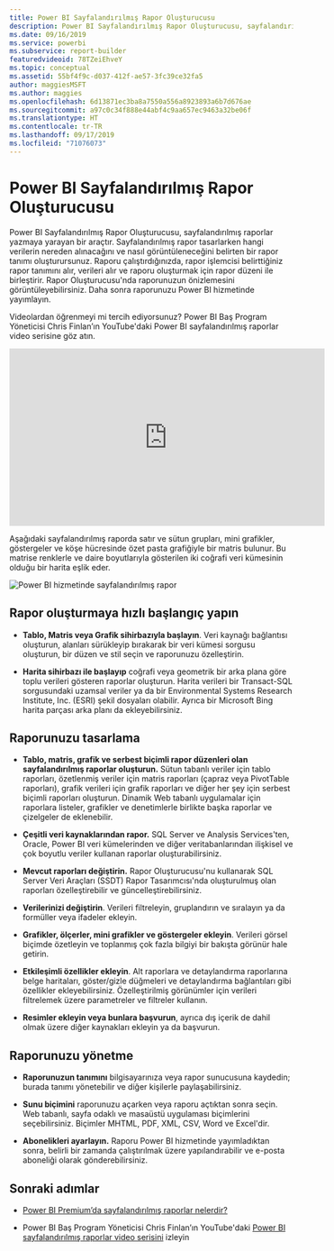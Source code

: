 ```yaml
---
title: Power BI Sayfalandırılmış Rapor Oluşturucusu
description: Power BI Sayfalandırılmış Rapor Oluşturucusu, sayfalandırılmış raporlar yazmaya yarayan bir araçtır.
ms.date: 09/16/2019
ms.service: powerbi
ms.subservice: report-builder
featuredvideoid: 78TZeiEhveY
ms.topic: conceptual
ms.assetid: 55bf4f9c-d037-412f-ae57-3fc39ce32fa5
author: maggiesMSFT
ms.author: maggies
ms.openlocfilehash: 6d13871ec3ba8a7550a556a8923893a6b7d676ae
ms.sourcegitcommit: a97c0c34f888e44abf4c9aa657ec9463a32be06f
ms.translationtype: HT
ms.contentlocale: tr-TR
ms.lasthandoff: 09/17/2019
ms.locfileid: "71076073"
---
```

# <a name="power-bi-paginated-report-builder"></a>Power BI Sayfalandırılmış Rapor Oluşturucusu

 Power BI Sayfalandırılmış Rapor Oluşturucusu, sayfalandırılmış raporlar yazmaya yarayan bir araçtır.  Sayfalandırılmış rapor tasarlarken hangi verilerin nereden alınacağını ve nasıl görüntüleneceğini belirten bir rapor tanımı oluşturursunuz. Raporu çalıştırdığınızda, rapor işlemcisi belirttiğiniz rapor tanımını alır, verileri alır ve raporu oluşturmak için rapor düzeni ile birleştirir. Rapor Oluşturucusu'nda raporunuzun önizlemesini görüntüleyebilirsiniz. Daha sonra raporunuzu Power BI hizmetinde yayımlayın.

Videolardan öğrenmeyi mi tercih ediyorsunuz? Power BI Baş Program Yöneticisi Chris Finlan’ın YouTube'daki Power BI sayfalandırılmış raporlar video serisine göz atın.

<iframe width="560" height="315" src="https://www.youtube.com/embed/78TZeiEhveY?list=PLx7LcKtN_gq-JVzM6L8xNNxX7kts-KflJ" frameborder="0" allowfullscreen></iframe>

Aşağıdaki sayfalandırılmış raporda satır ve sütun grupları, mini grafikler, göstergeler ve köşe hücresinde özet pasta grafiğiyle bir matris bulunur. Bu matrise renklerle ve daire boyutlarıyla gösterilen iki coğrafi veri kümesinin olduğu bir harita eşlik eder.  

![Power BI hizmetinde sayfalandırılmış rapor](media/report-builder-power-bi/report-builder-get-started-paginated-report.png)

##  <a name="JumpStartReptCreation"></a> Rapor oluşturmaya hızlı başlangıç yapın  
 
-   **Tablo, Matris veya Grafik sihirbazıyla başlayın**. Veri kaynağı bağlantısı oluşturun, alanları sürükleyip bırakarak bir veri kümesi sorgusu oluşturun, bir düzen ve stil seçin ve raporunuzu özelleştirin.  
  
-   **Harita sihirbazı ile başlayıp** coğrafi veya geometrik bir arka plana göre toplu verileri gösteren raporlar oluşturun. Harita verileri bir Transact-SQL sorgusundaki uzamsal veriler ya da bir Environmental Systems Research Institute, Inc. (ESRI) şekil dosyaları olabilir. Ayrıca bir Microsoft Bing harita parçası arka planı da ekleyebilirsiniz.  

##  <a name="DesignRept"></a> Raporunuzu tasarlama  
  
-   **Tablo, matris, grafik ve serbest biçimli rapor düzenleri olan sayfalandırılmış raporlar oluşturun.** Sütun tabanlı veriler için tablo raporları, özetlenmiş veriler için matris raporları (çapraz veya PivotTable raporları), grafik verileri için grafik raporları ve diğer her şey için serbest biçimli raporları oluşturun. Dinamik Web tabanlı uygulamalar için raporlara listeler, grafikler ve denetimlerle birlikte başka raporlar ve çizelgeler de eklenebilir.  
  
-   **Çeşitli veri kaynaklarından rapor.** SQL Server ve Analysis Services'ten, Oracle, Power BI veri kümelerinden ve diğer veritabanlarından ilişkisel ve çok boyutlu veriler kullanan raporlar oluşturabilirsiniz.  
  
-   **Mevcut raporları değiştirin.** Rapor Oluşturucusu'nu kullanarak SQL Server Veri Araçları (SSDT) Rapor Tasarımcısı'nda oluşturulmuş olan raporları özelleştirebilir ve güncelleştirebilirsiniz.  
  
-   **Verilerinizi değiştirin**. Verileri filtreleyin, gruplandırın ve sıralayın ya da formüller veya ifadeler ekleyin.  

-   **Grafikler, ölçerler, mini grafikler ve göstergeler ekleyin**. Verileri görsel biçimde özetleyin ve toplanmış çok fazla bilgiyi bir bakışta görünür hale getirin.  
  
-   **Etkileşimli özellikler ekleyin**. Alt raporlara ve detaylandırma raporlarına belge haritaları, göster/gizle düğmeleri ve detaylandırma bağlantıları gibi özellikler ekleyebilirsiniz. Özelleştirilmiş görünümler için verileri filtrelemek üzere parametreler ve filtreler kullanın.  
  
-   **Resimler ekleyin veya bunlara başvurun**, ayrıca dış içerik de dahil olmak üzere diğer kaynakları ekleyin ya da başvurun.  
  
##  <a name="ManageRpt"></a> Raporunuzu yönetme  
  
-   **Raporunuzun tanımını** bilgisayarınıza veya rapor sunucusuna kaydedin; burada tanımı yönetebilir ve diğer kişilerle paylaşabilirsiniz.  
  
-   **Sunu biçimini** raporunuzu açarken veya raporu açtıktan sonra seçin. Web tabanlı, sayfa odaklı ve masaüstü uygulaması biçimlerini seçebilirsiniz. Biçimler MHTML, PDF, XML, CSV, Word ve Excel'dir.  
  
-   **Abonelikleri ayarlayın.** Raporu Power BI hizmetinde yayımladıktan sonra, belirli bir zamanda çalıştırılmak üzere yapılandırabilir ve e-posta aboneliği olarak gönderebilirsiniz.  

## <a name="next-steps"></a>Sonraki adımlar

- [Power BI Premium’da sayfalandırılmış raporlar nelerdir?](paginated-reports-report-builder-power-bi.md)

- Power BI Baş Program Yöneticisi Chris Finlan’ın YouTube'daki [Power BI sayfalandırılmış raporlar video serisini](https://www.youtube.com/watch?v=78TZeiEhveY&list=PLx7LcKtN_gq-JVzM6L8xNNxX7kts-KflJ) izleyin